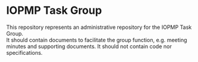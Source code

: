 
# IOPMP Task Group

This repository represents an administrative repository for the IOPMP Task Group.  
It should contain documents to facilitate the group function, e.g. meeting minutes and supporting documents.
It should not contain code nor specifications.

